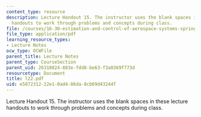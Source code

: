 ```yaml
---
content_type: resource
description: Lecture Handout 15. The instructor uses the blank spaces in these lecture
  handouts to work through problems and concepts during class.
file: /courses/16-30-estimation-and-control-of-aerospace-systems-spring-2004/e587231222e10ad486da8cb69d43244f_l22.pdf
file_type: application/pdf
learning_resource_types:
- Lecture Notes
ocw_type: OCWFile
parent_title: Lecture Notes
parent_type: CourseSection
parent_uid: 26318024-883e-fdd8-be63-f3a0369f773d
resourcetype: Document
title: l22.pdf
uid: e5872312-22e1-0ad4-86da-8cb69d43244f
---
```

Lecture Handout 15. The instructor uses the blank spaces in these lecture handouts to work through problems and concepts during class.

